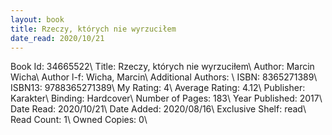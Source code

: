 ```yaml
---
layout: book
title: Rzeczy, których nie wyrzuciłem
date_read: 2020/10/21
---
```


Book Id: 34665522\ 
Title: Rzeczy, których nie wyrzuciłem\ 
Author: Marcin Wicha\ 
Author l-f: Wicha, Marcin\ 
Additional Authors: \ 
ISBN: 8365271389\ 
ISBN13: 9788365271389\ 
My Rating: 4\ 
Average Rating: 4.12\ 
Publisher: Karakter\ 
Binding: Hardcover\ 
Number of Pages: 183\ 
Year Published: 2017\ 
Date Read: 2020/10/21\ 
Date Added: 2020/08/16\ 
Exclusive Shelf: read\ 
Read Count: 1\ 
Owned Copies: 0\ 

